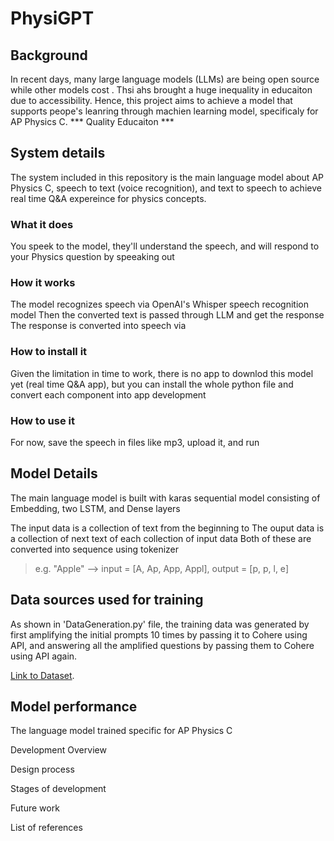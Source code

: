# PhysiGPT

## Background
In recent days, many large language models (LLMs) are being open source while other models cost . Thsi ahs brought a huge inequality in educaiton due to accessibility. Hence, this project aims to achieve a model that supports peope's leanring through machien learning model, specificaly for AP Physics C. 
*** Quality Educaiton ***

## System details
The system included in this repository is the main language model about AP Physics C, speech to text (voice recognition), and text to speech to achieve real time Q&A expereince for physics concepts. 

### What it does
You speek to the model, they'll understand the speech, and will respond to your Physics question by speeaking out 

### How it works
The model recognizes speech via OpenAI's Whisper speech recognition model
Then the converted text is passed through LLM and get the response
The response is converted into speech via 

### How to install it
Given the limitation in time to work, there is no app to downlod this model yet (real time Q&A app), but you can install the whole python file and convert each component into app development 

### How to use it
For now, save the speech in files like mp3, upload it, and run 

## Model Details
The main language model is built with karas sequential model consisting of Embedding, two LSTM, and Dense layers 

The input data is a collection of text from the beginning to 
The ouput data is a collection of next text of each collection of input data 
Both of these are converted into sequence using tokenizer 

> e.g. "Apple" --> input = [A, Ap, App, Appl], output = [p, p, l, e]

## Data sources used for training
As shown in 'DataGeneration.py' file, the training data was generated by first amplifying the initial prompts 10 times by passing it to Cohere using API, and answering all the amplified questions by passing them to Cohere using API again.

[Link to Dataset](https://pages.github.com/).

## Model performance
The language model trained specific for AP Physics C 

Development Overview

Design process

Stages of development

Future work

List of references
